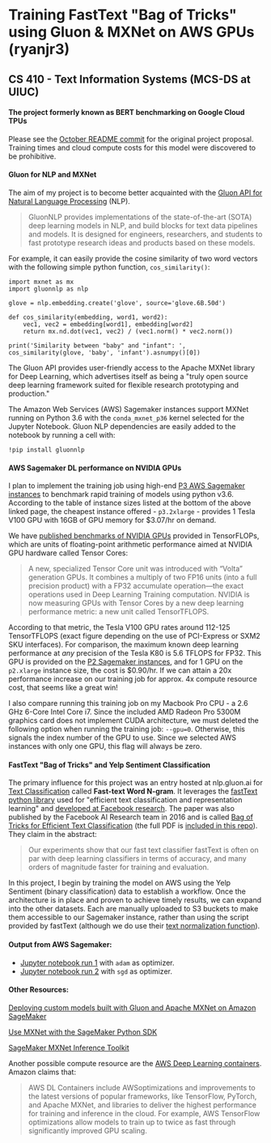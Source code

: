 # Training FastText "Bag of Tricks" using Gluon & MXNet on AWS GPUs (ryanjr3)
## CS 410 - Text Information Systems (MCS-DS at UIUC)

#### The project formerly known as BERT benchmarking on Google Cloud TPUs
Please see the [October README commit](https://github.com/theRocket/CourseProject/tree/473ee84ac60d8f5a5368f94a84c49d99e2189d9c) for the original project proposal. Training times and cloud compute costs for this model were discovered to be prohibitive.
#### Gluon for NLP and MXNet

The aim of my project is to become better acquainted with the [Gluon API for Natural Language Processing](nlp.gluon.ai) (NLP).

> GluonNLP provides implementations of the state-of-the-art (SOTA) deep learning models in NLP, and build blocks for text data pipelines and models. It is designed for engineers, researchers, and students to fast prototype research ideas and products based on these models.

For example, it can easily provide the cosine similarity of two word vectors with the following simple python function, `cos_similarity()`:

```
import mxnet as mx
import gluonnlp as nlp

glove = nlp.embedding.create('glove', source='glove.6B.50d')

def cos_similarity(embedding, word1, word2):
    vec1, vec2 = embedding[word1], embedding[word2]
    return mx.nd.dot(vec1, vec2) / (vec1.norm() * vec2.norm())

print('Similarity between "baby" and "infant": ', cos_similarity(glove, 'baby', 'infant').asnumpy()[0])
```

The Gluon API provides user-friendly access to the Apache MXNet library for Deep Learning, which advertises itself as being a "truly open source deep learning framework suited for flexible research prototyping and production."

The Amazon Web Services (AWS) Sagemaker instances support MXNet running on Python 3.6 with the `conda_mxnet_p36` kernel selected for the Jupyter Notebook. Gluon NLP dependencies are easily added to the notebook by running a cell with:
```
!pip install gluonnlp
```

#### AWS Sagemaker DL performance on NVIDIA GPUs
I plan to implement the training job using high-end [P3 AWS Sagemaker instances](https://aws.amazon.com/ec2/instance-types/p3/) to benchmark rapid training of models using python v3.6. According to the table of instance sizes listed at the bottom of the above linked page, the cheapest instance offered - `p3.2xlarge` - provides 1 Tesla V100 GPU with 16GB of GPU memory for $3.07/hr on demand.

We have [published benchmarks of NVIDIA GPUs](https://www.microway.com/knowledge-center-articles/comparison-of-nvidia-geforce-gpus-and-nvidia-tesla-gpus/) provided in TensorFLOPs, which are units of floating-point arithmetic performance aimed at NVIDIA GPU hardware called Tensor Cores:

>A new, specialized Tensor Core unit was introduced with “Volta” generation GPUs. It combines a multiply of two FP16 units (into a full precision product) with a FP32 accumulate operation—the exact operations used in Deep Learning Training computation. NVIDIA is now measuring GPUs with Tensor Cores by a new deep learning performance metric: a new unit called TensorTFLOPS.

According to that metric, the Tesla V100 GPU rates around 112-125 TensorTFLOPS (exact figure depending on the use of PCI-Express or SXM2 SKU interfaces). For comparison, the maximum known deep learning performance at *any* precision of the Tesla K80 is 5.6 TFLOPS for FP32. This GPU is provided on the [P2 Sagemaker instances](https://aws.amazon.com/ec2/instance-types/p2/), and for 1 GPU on the `p2.xlarge` instance size, the cost is $0.90/hr. If we can attain a 20x performance increase on our training job for approx. 4x compute resource cost, that seems like a great win!

I also compare running this training job on my Macbook Pro CPU - a 2.6 GHz 6-Core Intel Core i7. Since the included AMD Radeon Pro 5300M graphics card does not implement CUDA architecture, we must deleted the following option when running the training job: `--gpu=0`. Otherwise, this signals the index number of the GPU to use. Since we selected AWS instances with only one GPU, this flag will always be zero.

#### FastText "Bag of Tricks" and Yelp Sentiment Classification

The primary influence for this project was an entry hosted at nlp.gluon.ai for [Text Classification](https://nlp.gluon.ai/model_zoo/text_classification/index.html) called **Fast-text Word N-gram**. It leverages the [fastText python library](https://fasttext.cc/) used for "efficient text classification and representation learning" and [developed at Facebook research](https://github.com/facebookresearch/fastText). The paper was also published by the Facebook AI Research team in 2016 and is called [Bag of Tricks for Efficient Text Classification](https://arxiv.org/abs/1607.01759) (the full PDF is [included in this repo](BagofTricks_1607.01759.pdf)). They claim in the abstract:

>Our experiments show that our fast text classifier fastText is often on par with deep learning classifiers in terms of accuracy, and many orders of magnitude faster for training and evaluation. 

In this project, I begin by training the model on AWS using the Yelp Sentiment (binary classification) data to establish a workflow. Once the architecture is in place and proven to achieve timely results, we can expand into the other datasets. Each are manually uploaded to S3 buckets to make them accessible to our Sagemaker instance, rather than using the script provided by fastText (although we do use their [text normalization function](./text_classification/data_fetch.sh)).
#### Output from AWS Sagemaker:
- [Jupyter notebook run 1](main_run1_adam.md) with `adam` as optimizer.
- [Jupyter notebook run 2](main_run2_sgd.md) with `sgd` as optimizer.

#### Other Resources:

[Deploying custom models built with Gluon and Apache MXNet on Amazon SageMaker](https://aws.amazon.com/blogs/machine-learning/deploying-custom-models-built-with-gluon-and-apache-mxnet-on-amazon-sagemaker/)

[Use MXNet with the SageMaker Python SDK](https://sagemaker.readthedocs.io/en/stable/frameworks/mxnet/using_mxnet.html)

[SageMaker MXNet Inference Toolkit](https://github.com/aws/sagemaker-mxnet-inference-toolkit)

Another possible compute resource are the [AWS Deep Learning containers](https://github.com/aws/deep-learning-containers/blob/master/available_images.md). Amazon claims that:

> AWS DL Containers include AWSoptimizations and improvements to the latest versions of popular frameworks, like TensorFlow, PyTorch, and Apache MXNet, and libraries to deliver the highest performance for training and inference in the cloud. For example, AWS TensorFlow optimizations allow models to train up to twice as fast through significantly improved GPU scaling.




